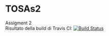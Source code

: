 # TOSAs2
Assigment 2 <br>
Risultato della build di Travis CI: [![Build Status](https://travis-ci.com/Egregissimo/TOSAs2.svg?branch=master)](https://travis-ci.com/Egregissimo/TOSAs2)